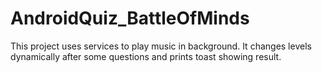 # AndroidQuiz_BattleOfMinds
This project uses services to play music in background.
It changes levels dynamically after some questions and prints toast showing result.
